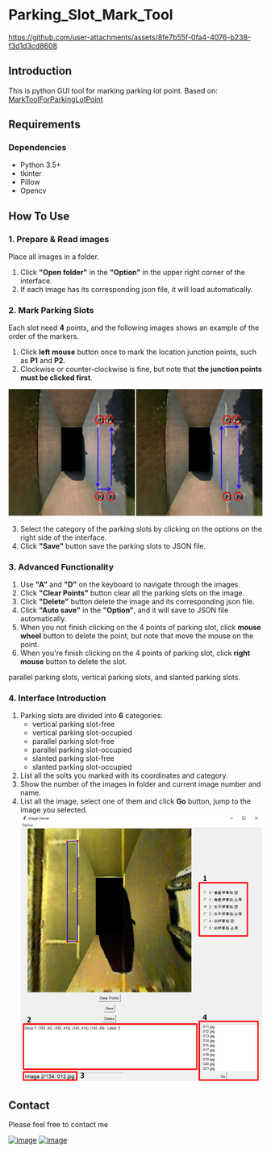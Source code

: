 # Parking_Slot_Mark_Tool

<!-- [![Watch the video](https://github.com/qwe12345113/Parking_Slot_Mark_Tool/blob/main/fig/img.png)](https://github.com/qwe12345113/Parking_Slot_Mark_Tool/blob/main/fig/tool_demo.mp4)-->


https://github.com/user-attachments/assets/8fe7b55f-0fa4-4076-b238-f3d1d3cd8608



## Introduction
This is python GUI tool for marking parking lot point. Based on: [MarkToolForParkingLotPoint](https://github.com/Teoge/MarkToolForParkingLotPoint)

## Requirements
### Dependencies
* Python 3.5+
* tkinter
* Pillow
* Opencv

## How To Use
### 1. Prepare & Read images
Place all images in a folder.
  1. Click **"Open folder"** in the **"Option"** in the upper right corner of the interface.
  2. If each image has its corresponding json file, it will load automatically.

### 2. Mark Parking Slots
Each slot need **4** points, and the following images shows an example of the order of the markers.
  1. Click **left mouse** button once to mark the location junction points, such as **P1** and **P2**.
  2. Clockwise or counter-clockwise is fine, but note that **the junction points must be clicked first**.

![example1](./fig/example.png)
  
  3. Select the category of the parking slots by clicking on the options on the right side of the interface.
  4. Click **"Save"** button save the parking slots to JSON file.


### 3. Advanced Functionality
  1. Use **"A"** and **"D"** on the keyboard to navigate through the images.
  2. Click **"Clear Points"** button clear all the parking slots on the image.
  3. Click **"Delete"** button delete the image and its corresponding json file.
  4. Click **"Auto save"** in the **"Option"**, and it will save to JSON file automatically.
  5. When you not finish clicking on the 4 points of parking slot, click **mouse wheel** button to delete the point, but note that move the mouse on the point.
  6. When you're finish clicking on the 4 points of parking slot, click **right mouse** button to delete the slot.

parallel parking slots, vertical parking slots, and slanted parking slots.
### 4. Interface Introduction
  1. Parking slots are divided into **6** categories:
     * vertical parking slot-free
     * vertical parking slot-occupied
     * parallel parking slot-free
     * parallel parking slot-occupied
     * slanted parking slot-free
     * slanted parking slot-occupied
  2. List all the solts you marked with its coordinates and category.
  3. Show the number of the images in folder and current image number and name.
  4. List all the image, select one of them and click **Go** button, jump to the image you selected.
![interface](./fig/interface.png)

## Contact
Please feel free to contact me <!-- on my Email：[myworkac38610@gmail.com](mailto:myworkac38610@gmail.com)-->

<!-- * Follow me on [Linkedin profile](http://www.linkedin.com/in/joe66-zheng) and [github page](https://github.com/qwe12345113). -->
[![image](https://img.shields.io/badge/Gmail-D14836?style=for-the-badge&logo=gmail&logoColor=white)](mailto:qwaszx841002@gmail.com)
[![image](https://img.shields.io/badge/LinkedIn-0077B5?style=for-the-badge&logo=linkedin&logoColor=white)](http://www.linkedin.com/in/joe66-zheng)
